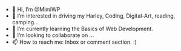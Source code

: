 - 👋 Hi, I’m @MimiWP
- 👀 I’m interested in driving my Harley, Coding, Digital-Art, reading, camping...
- 🌱 I’m currently learning the Basics of Web Development.
- 💞️ I’m looking to collaborate on ...
- 📫 How to reach me: Inbox or comment section. :)

<!---
MimiWP/MimiWP is a ✨ special ✨ repository because its `README.md` (this file) appears on your GitHub profile.
You can click the Preview link to take a look at your changes.
--->
